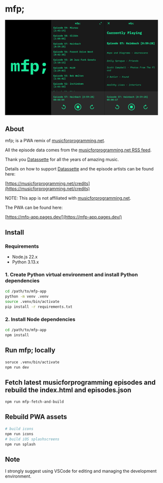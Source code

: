 # mfp;

![mfp;](public/screenshot.png)

## About

mfp; is a PWA remix of [musicforprogramming.net](https://musicforprogramming.net).

All the episode data comes from the [musicforprogramming.net RSS feed](https://musicforprogramming.net/rss.xml).

Thank you [Datassette](https://datassette.net/) for all the years of amazing music.

Details on how to support [Datassette](https://datassette.net/) and the episode artists can be found here:

[https://musicforprogramming.net/credits](https://musicforprogramming.net/credits)

NOTE: This app is not affiliated with [musicforprogramming.net](https://musicforprogramming.net).

The PWA can be found here:

[https://mfp-app.pages.dev/](https://mfp-app.pages.dev/)

## Install

### Requirements

- Node.js 22.x
- Python 3.13.x

### 1. Create Python virtual environment and install Python dependencies

```bash
cd /path/to/mfp-app
python -m venv .venv
source .venv/bin/activate
pip install -r requirements.txt
```

### 2. Install Node dependencies

```bash
cd /path/to/mfp-app
npm install
```

## Run mfp; locally

```bash
soruce .venv/bin/activate
npm run dev
```

## Fetch latest musicforprogramming episodes and rebuild the index.html and episodes.json

```bash
npm run mfp-fetch-and-build
```

## Rebuild PWA assets

```bash
# build icons
npm run icons
# build iOS splashscreens
npm run splash
```

## Note

I strongly suggest using VSCode for editing and managing the development environment.
